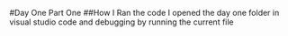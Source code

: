 #Day One Part One 
##How I Ran the code
I opened the day one folder in visual studio code and debugging by running the current file